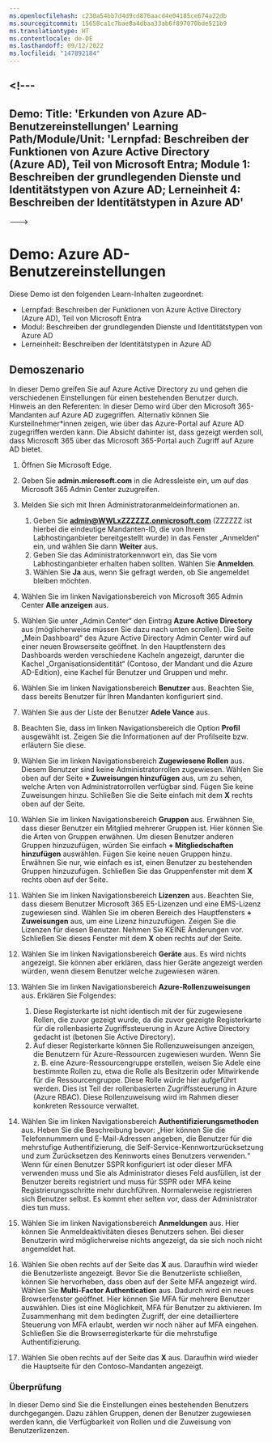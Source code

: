 ```yaml
---
ms.openlocfilehash: c230a54bb7d4d9cd876aacd4e04185ce674a22db
ms.sourcegitcommit: 15658ca1c7bae8a4dbaa33ab6f897070bde521b9
ms.translationtype: HT
ms.contentlocale: de-DE
ms.lasthandoff: 09/12/2022
ms.locfileid: "147892184"
---
```

<a name="---"></a><!---
---
Demo: Title: 'Erkunden von Azure AD-Benutzereinstellungen' Learning Path/Module/Unit: 'Lernpfad: Beschreiben der Funktionen von Azure Active Directory (Azure AD), Teil von Microsoft Entra; Module 1: Beschreiben der grundlegenden Dienste und Identitätstypen von Azure AD; Lerneinheit 4: Beschreiben der Identitätstypen in Azure AD'
---
--->

# <a name="demo-azure-ad-user-settings"></a>Demo: Azure AD-Benutzereinstellungen

Diese Demo ist den folgenden Learn-Inhalten zugeordnet:

- Lernpfad: Beschreiben der Funktionen von Azure Active Directory (Azure AD), Teil von Microsoft Entra
- Modul: Beschreiben der grundlegenden Dienste und Identitätstypen von Azure AD
- Lerneinheit: Beschreiben der Identitätstypen in Azure AD

## <a name="demo-scenario"></a>Demoszenario

In dieser Demo greifen Sie auf Azure Active Directory zu und gehen die verschiedenen Einstellungen für einen bestehenden Benutzer durch.  Hinweis an den Referenten:  In dieser Demo wird über den Microsoft 365-Mandanten auf Azure AD zugegriffen. Alternativ können Sie Kursteilnehmer*innen zeigen, wie über das Azure-Portal auf Azure AD zugegriffen werden kann. Die Absicht dahinter ist, dass gezeigt werden soll, dass Microsoft 365 über das Microsoft 365-Portal auch Zugriff auf Azure AD bietet.

1. Öffnen Sie Microsoft Edge.

1. Geben Sie **admin.microsoft.com** in die Adressleiste ein, um auf das Microsoft 365 Admin Center zuzugreifen.

1. Melden Sie sich mit Ihren Administratoranmeldeinformationen an.
    1. Geben Sie **admin@WWLxZZZZZZ.onmicrosoft.com** (ZZZZZZ ist hierbei die eindeutige Mandanten-ID, die von Ihrem Labhostinganbieter bereitgestellt wurde) in das Fenster „Anmelden“ ein, und wählen Sie dann **Weiter** aus.
    1. Geben Sie das Administratorkennwort ein, das Sie vom Labhostinganbieter erhalten haben sollten. Wählen Sie **Anmelden**.
    1. Wählen Sie **Ja** aus, wenn Sie gefragt werden, ob Sie angemeldet bleiben möchten.

1. Wählen Sie im linken Navigationsbereich von Microsoft 365 Admin Center **Alle anzeigen** aus.

1. Wählen Sie unter „Admin Center“ den Eintrag **Azure Active Directory** aus (möglicherweise müssen Sie dazu nach unten scrollen).  Die Seite „Mein Dashboard“ des Azure Active Directory Admin Center wird auf einer neuen Browserseite geöffnet. In den Hauptfenstern des Dashboards werden verschiedene Kacheln angezeigt, darunter die Kachel „Organisationsidentität“ (Contoso, der Mandant und die Azure AD-Edition), eine Kachel für Benutzer und Gruppen und mehr.

1. Wählen Sie im linken Navigationsbereich **Benutzer** aus. Beachten Sie, dass bereits Benutzer für Ihren Mandanten konfiguriert sind.

1. Wählen Sie aus der Liste der Benutzer **Adele Vance** aus.

1. Beachten Sie, dass im linken Navigationsbereich die Option **Profil** ausgewählt ist.  Zeigen Sie die Informationen auf der Profilseite bzw. erläutern Sie diese.

1. Wählen Sie im linken Navigationsbereich **Zugewiesene Rollen** aus.  Diesem Benutzer sind keine Administratorrollen zugewiesen.  Wählen Sie oben auf der Seite **+ Zuweisungen hinzufügen** aus, um zu sehen, welche Arten von Administratorrollen verfügbar sind.  Fügen Sie keine Zuweisungen hinzu. Schließen Sie die Seite einfach mit dem **X** rechts oben auf der Seite.

1. Wählen Sie im linken Navigationsbereich **Gruppen** aus.  Erwähnen Sie, dass dieser Benutzer ein Mitglied mehrerer Gruppen ist.  Hier können Sie die Arten von Gruppen erwähnen.  Um diesen Benutzer anderen Gruppen hinzuzufügen, würden Sie einfach **+ Mitgliedschaften hinzufügen** auswählen.  Fügen Sie keine neuen Gruppen hinzu. Erwähnen Sie nur, wie einfach es ist, einen Benutzer zu bestehenden Gruppen hinzuzufügen. Schließen Sie das Gruppenfenster mit dem **X** rechts oben auf der Seite.

1. Wählen Sie im linken Navigationsbereich **Lizenzen** aus. Beachten Sie, dass diesem Benutzer Microsoft 365 E5-Lizenzen und eine EMS-Lizenz zugewiesen sind.  Wählen Sie im oberen Bereich des Hauptfensters **+ Zuweisungen** aus, um eine Lizenz hinzuzufügen.  Zeigen Sie die Lizenzen für diesen Benutzer. Nehmen Sie KEINE Änderungen vor.  Schließen Sie dieses Fenster mit dem **X** oben rechts auf der Seite.

1. Wählen Sie im linken Navigationsbereich **Geräte** aus.  Es wird nichts angezeigt. Sie können aber erklären, dass hier Geräte angezeigt werden würden, wenn diesem Benutzer welche zugewiesen wären.

1. Wählen Sie im linken Navigationsbereich **Azure-Rollenzuweisungen** aus.  Erklären Sie Folgendes:
    1. Diese Registerkarte ist nicht identisch mit der für zugewiesene Rollen, die zuvor gezeigt wurde, da die zuvor gezeigte Registerkarte für die rollenbasierte Zugriffssteuerung in Azure Active Directory gedacht ist (betonen Sie Active Directory).
    1. Auf dieser Registerkarte können Sie Rollenzuweisungen anzeigen, die Benutzern für Azure-Ressourcen zugewiesen wurden. Wenn Sie z. B. eine Azure-Ressourcengruppe erstellen, weisen Sie Adele eine bestimmte Rollen zu, etwa die Rolle als Besitzerin oder Mitwirkende für die Ressourcengruppe. Diese Rolle würde hier aufgeführt werden. Dies ist Teil der rollenbasierten Zugriffssteuerung in Azure (Azure RBAC). Diese Rollenzuweisung wird im Rahmen dieser konkreten Ressource verwaltet.

1. Wählen Sie im linken Navigationsbereich **Authentifizierungsmethoden** aus.  Heben Sie die Beschreibung bevor: „Hier können Sie die Telefonnummern und E-Mail-Adressen angeben, die Benutzer für die mehrstufige Authentifizierung, die Self-Service-Kennwortzurücksetzung und zum Zurücksetzen des Kennworts eines Benutzers verwenden.“ Wenn für einen Benutzer SSPR konfiguriert ist oder dieser MFA verwenden muss und Sie als Administrator dieses Feld ausfüllen, ist der Benutzer bereits registriert und muss für SSPR oder MFA keine Registrierungsschritte mehr durchführen.  Normalerweise registrieren sich Benutzer selbst. Es kommt eher selten vor, dass der Administrator dies tun muss.

1. Wählen Sie im linken Navigationsbereich **Anmeldungen** aus.  Hier können Sie Anmeldeaktivitäten dieses Benutzers sehen.  Bei dieser Benutzerin wird möglicherweise nichts angezeigt, da sie sich noch nicht angemeldet hat.

1. Wählen Sie oben rechts auf der Seite das **X** aus. Daraufhin wird wieder die Benutzerliste angezeigt.  Bevor Sie die Benutzerliste schließen, können Sie hervorheben, dass oben auf der Seite MFA angezeigt wird.  Wählen Sie **Multi-Factor Authentication** aus.  Dadurch wird ein neues Browserfenster geöffnet.  Hier können Sie MFA für mehrere Benutzer auswählen.  Dies ist eine Möglichkeit, MFA für Benutzer zu aktivieren.  Im Zusammenhang mit dem bedingten Zugriff, der eine detailliertere Steuerung von MFA erlaubt, werden wir noch näher auf MFA eingehen.  Schließen Sie die Browserregisterkarte für die mehrstufige Authentifizierung.

1. Wählen Sie oben rechts auf der Seite das **X** aus. Daraufhin wird wieder die Hauptseite für den Contoso-Mandanten angezeigt.

### <a name="review"></a>Überprüfung

In dieser Demo sind Sie die Einstellungen eines bestehenden Benutzers durchgegangen. Dazu zählen Gruppen, denen der Benutzer zugewiesen werden kann, die Verfügbarkeit von Rollen und die Zuweisung von Benutzerlizenzen.

